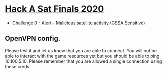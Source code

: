 # [Hack A Sat Finals 2020](https://www.hackasat.com/)

- [Challenge 0 - Alert - Malicious satellite activity (GSSA Sensitive)](master/Finals/Alert%20-%20Malicious%20satellite%20activity%20(GSSA%20Sensitive))

## OpenVPN config. 
Please test it and let us know that you are able to connect. You will not be able to interact with the game resources yet but you should be able to ping 10.100.5.10. Please remember that you are allowed a single connection using these creds.

